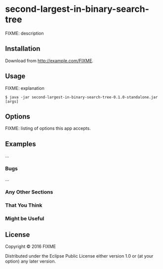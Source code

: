 # second-largest-in-binary-search-tree

FIXME: description

## Installation

Download from http://example.com/FIXME.

## Usage

FIXME: explanation

    $ java -jar second-largest-in-binary-search-tree-0.1.0-standalone.jar [args]

## Options

FIXME: listing of options this app accepts.

## Examples

...

### Bugs

...

### Any Other Sections
### That You Think
### Might be Useful

## License

Copyright © 2016 FIXME

Distributed under the Eclipse Public License either version 1.0 or (at
your option) any later version.
